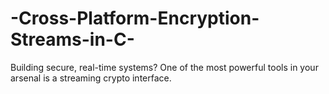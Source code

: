 # -Cross-Platform-Encryption-Streams-in-C-
Building secure, real-time systems? One of the most powerful tools in your arsenal is a streaming crypto interface.
